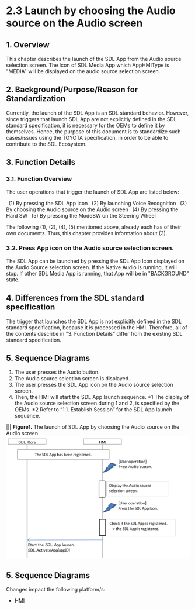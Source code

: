 # 2.3 Launch by choosing the Audio source on the Audio screen

## 1. Overview
This chapter describes the launch of the SDL App from the Audio source selection screen. The Icon of SDL Media App which AppHMIType is "MEDIA" will be displayed on the audio source selection screen.

## 2. Background/Purpose/Reason for Standardization
Currently, the launch of the SDL App is an SDL standard behavior. However, since triggers that launch SDL App are not explicitly defined in the SDL standard specification, it is necessary for the OEMs to define it by themselves. Hence, the purpose of this document is to standardize such cases/issues using the TOYOTA specification, in order to be able to contribute to the SDL Ecosystem.

## 3. Function Details
### 3.1. Function Overview
The user operations that trigger the launch of SDL App are listed below:

&ensp;(1) By pressing the SDL App Icon
&ensp;(2) By launching Voice Recognition
&ensp;(3) By choosing the Audio source on the Audio screen
&ensp;(4) By pressing the Hard SW
&ensp;(5) By pressing the ModeSW on the Steering Wheel

The following (1), (2), (4), (5) mentioned above, already each has of their own documents. Thus, this chapter provides information about (3).

### 3.2. Press App icon on the Audio source selection screen.
The SDL App can be launched by pressing the SDL App Icon displayed on the Audio Source selection screen. If the Native Audio is running, it will stop. If other SDL Media App is running, that App will be in "BACKGROUND" state.

## 4. Differences from the SDL standard specification
The trigger that launches the SDL App is not explicitly defined in the SDL standard specification, because it is processed in the HMI. Therefore, all of the contents describe in "3. Function Details" differ from the existing SDL standard specification.

## 5. Sequence Diagrams
1. The user presses the Audio button.
2. The Audio source selection screen is displayed.
3. The user presses the SDL App icon on the Audio source selection screen.
4. Then, the HMI will start the SDL App launch sequence.
\*1 The display of the Audio source selection screen during 1 and 2, is specified by the OEMs.
\*2 Refer to “1.1. Establish Session” for the SDL App launch sequence.

|||
**Figure1.** The launch of SDL App by choosing the Audio source on the Audio screen
![Figure1_launch_of_SDLApp_by_choosing_the_AudioSource.png](./assets/Figure1_launch_of_SDLApp_by_choosing_the_AudioSource.png)

## 5. Sequence Diagrams
Changes impact the following platform/s:
- HMI
